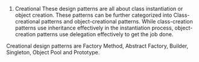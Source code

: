 1. Creational
These design patterns are all about class instantiation or object creation. These patterns can be further categorized into Class-creational patterns and object-creational patterns. While class-creation patterns use inheritance effectively in the instantiation process, object-creation patterns use delegation effectively to get the job done.

Creational design patterns are Factory Method, Abstract Factory, Builder, Singleton, Object Pool and Prototype.

